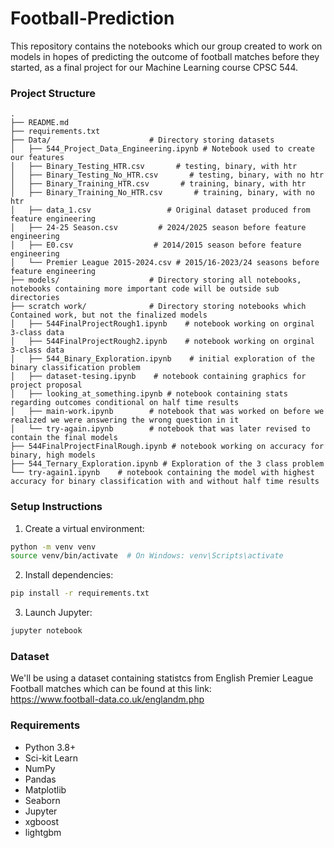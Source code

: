 # Football-Prediction
This repository contains the notebooks which our group created to work on models in hopes of predicting the outcome of football matches before they started, as a final project for our Machine Learning course CPSC 544.
### Project Structure

```
.
├── README.md
├── requirements.txt
├── Data/                      # Directory storing datasets
│   ├── 544_Project_Data_Engineering.ipynb # Notebook used to create our features
│   ├── Binary_Testing_HTR.csv       # testing, binary, with htr 
│   ├── Binary_Testing_No_HTR.csv       # testing, binary, with no htr 
│   ├── Binary_Training_HTR.csv       # training, binary, with htr 
│   ├── Binary_Training_No_HTR.csv       # training, binary, with no htr 
│   ├── data_1.csv                 # Original dataset produced from feature engineering
│   ├── 24-25 Season.csv         # 2024/2025 season before feature engineering
│   ├── E0.csv                  # 2014/2015 season before feature engineering
│   └── Premier League 2015-2024.csv # 2015/16-2023/24 seasons before feature engineering
├── models/                    # Directory storing all notebooks, notebooks containing more important code will be outside sub directories
├── scratch work/              # Directory storing notebooks which Contained work, but not the finalized models
│   ├── 544FinalProjectRough1.ipynb    # notebook working on orginal 3-class data
│   ├── 544FinalProjectRough2.ipynb    # notebook working on orginal 3-class data
│   ├── 544_Binary_Exploration.ipynb    # initial exploration of the binary classification problem
│   ├── dataset-tesing.ipynb    # notebook containing graphics for project proposal
│   ├── looking_at_something.ipynb # notebook containing stats regarding outcomes conditional on half time results
│   ├── main-work.ipynb        # notebook that was worked on before we realized we were answering the wrong question in it
│   └── try-again.ipynb        # notebook that was later revised to contain the final models
├── 544FinalProjectFinalRough.ipynb # notebook working on accuracy for binary, high models
├── 544_Ternary_Exploration.ipynb # Exploration of the 3 class problem
└── try-again1.ipynb    # notebook containing the model with highest accuracy for binary classification with and without half time results
```

### Setup Instructions

1. Create a virtual environment:
```bash
python -m venv venv
source venv/bin/activate  # On Windows: venv\Scripts\activate
```

2. Install dependencies:
```bash
pip install -r requirements.txt
```

3. Launch Jupyter:
```bash
jupyter notebook
```
### Dataset

We'll be using a dataset containing statistcs from English Premier League Football matches which can be found at this link:  
https://www.football-data.co.uk/englandm.php

### Requirements

- Python 3.8+
- Sci-kit Learn
- NumPy
- Pandas
- Matplotlib
- Seaborn
- Jupyter
- xgboost
- lightgbm
